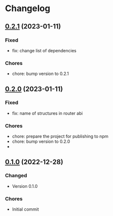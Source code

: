 # Changelog

## [0.2.1](https://github.com/quic-pro/mvts-contract-interfaces-js/releases/tag/0.2.1) (2023-01-11)

### Fixed

- fix: change list of dependencies

### Chores

- chore: bump version to 0.2.1

## [0.2.0](https://github.com/quic-pro/mvts-contract-interfaces-js/releases/tag/0.2.0) (2023-01-11)

### Fixed

- fix: name of structures in router abi

### Chores

- chore: prepare the project for publishing to npm
- chore: bump version to 0.2.0
-
## [0.1.0](https://github.com/quic-pro/mvts-contract-interfaces-js/releases/tag/0.1.0) (2022-12-28)

### Changed

- Version 0.1.0

### Chores

- Initial commit
